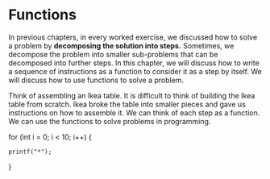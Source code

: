 # Functions

In previous chapters, in every worked exercise, we discussed how to solve a problem by **decomposing the solution into steps.** Sometimes, we decompose the problem into smaller sub-problems that can be decomposed into further steps. In this chapter, we will discuss how to write a sequence of instructions as a function to consider it as a step by itself. We will discuss how to use functions to solve a problem.

Think of assembling an Ikea table. It is difficult to think of building the Ikea table from scratch. Ikea broke the table into smaller pieces and gave us instructions on how to assemble it. We can think of each step as a function. We can use the functions to solve problems in programming.

for (int i = 0; i < 10; i++) {

    printf("*");
}



